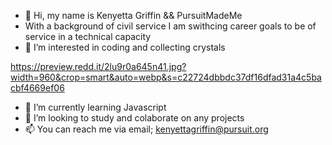- 👋 Hi, my name is Kenyetta Griffin && PursuitMadeMe
- With a background of civil service I am swithcing career goals to be of service in a technical capacity 
- 👀 I’m interested in coding and collecting crystals

 https://preview.redd.it/2lu9r0a645n41.jpg?width=960&crop=smart&auto=webp&s=c22724dbbdc37df16dfad31a4c5bacbf4669ef06
- 🌱 I’m currently learning Javascript
- 💞️ I’m looking to study and colaborate on any projects 
- 📫 You can reach me via email; kenyettagriffin@pursuit.org

<!---
PursuitMadeMe/PursuitMadeMe is a ✨ special ✨ repository because its `README.md` (this file) appears on your GitHub profile.
You can click the Preview link to take a look at your changes.
--->
